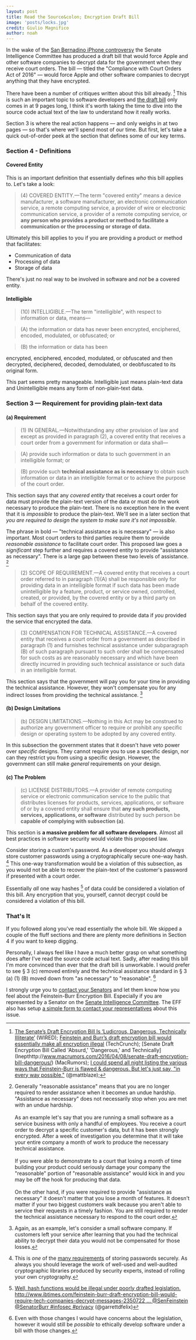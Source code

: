 ```yaml
---
layout: post
title: Read the Source&colon; Encryption Draft Bill
image: 'posts/locks.jpg'
credit: Giulio Magnifico
author: noah
---
```


In the wake of the [San Bernadino iPhone controversy](http://www.wired.com/2016/02/apples-fbi-battle-is-complicated-heres-whats-really-going-on/) the Senate Intelligence Committee has produced a draft bill that would force Apple and other software companies to decrypt data for the government when they receive court orders. The bill — titled the "Compliance with Court Orders Act of 2016" — would force Apple and other software companies to decrypt anything that they have encrypted.

There have been a number of critiques written about this bill already. [^1] This is such an important topic to software developers and [the draft bill](https://www.burr.senate.gov/imo/media/doc/BAG16460.pdf) only comes in at 9 pages long, I think it's worth taking the time to dive into the <span class="strikethrough">source code</span> actual text of the law to understand how it really works.

Section 3 is where the real action happens — and only weighs in at two pages — so that's where we'll spend most of our time. But first, let's take a quick out-of-order peek at the section that defines some of our key terms.

### Section 4 - Definitions

#### Covered Entity

This is an important definition that essentially defines _who_ this bill applies to. Let's take a look:

> (4) COVERED ENTITY.—The term "covered entity" means a device manufacturer, a software manufacturer, an electronic communication service, a remote computing service, a provider of wire or electronic communication service, a provider of a remote computing service, or **any person who provides a product or method to facilitate a communication or the processing or storage of data.**

Ultimately this bill applies to you if you are providing a product or method that facilitates:

* Communication of data
* Processing of data
* Storage of data

There's just no real way to be involved in software and _not_ be a covered entity.

#### Intelligible

> (10) INTELLIGIBLE.—The term "intelligible", with respect to information or data, means—

> <p class="indent">(A) the information or data has never been encrypted, enciphered, encoded, modulated, or obfuscated; or</p>

> <p class="indent">(B) the information or data has been
encrypted, enciphered, encoded, modulated, or obfuscated and then decrypted, deciphered, decoded, demodulated, or deobfuscated to its original form.</p>

This part seems pretty manageable. Intelligible just means plain-text data and Unintelligible means any form of non-plain-text data.

### Section 3 — Requirement for providing plain-text data

#### (a) Requirement

> (1) IN GENERAL.—Notwithstanding any other provision of law and except as provided in paragraph (2), a covered entity that receives a court order from a government for information or data shall—

> <p class="indent"> (A) provide such information or data to such government in an intelligible format; or</p>

> <p class="indent">(B) provide such <strong>technical assistance as is necessary</strong> to obtain such information or data in an intelligible format or to achieve the purpose of the court order.</p>

This section says that any _covered entity_ that receives a court order for data must provide the plain-text version of the data or must do the work necessary to produce the plain-text. There is no exception here in the event that it is _impossible_ to produce the plain-text. We'll see in a later section that _you are required to design the system to make sure it's not impossible_.

The phrase in bold — "technical assistance as is necessary" — is also important. Most court orders to third parties require them to provide _reasonable assistance_ to facilitate court order. This proposed law goes a _significant_ step further and requires a covered entity to provide "assistance as necessary". There is a large gap between these two levels of assistance. [^2]

> (2) SCOPE OF REQUIREMENT.—A covered entity that receives a court order referred to in paragraph (1)(A) shall be responsible only for providing data in an intelligible format if such data has been made unintelligible by a feature, product, or service owned, controlled, created, or provided, by the covered entity or by a third party on behalf of the covered entity.

This section says that you are only required to provide data if _you_ provided the service that encrypted the data.

>(3) COMPENSATION FOR TECHNICAL ASSISTANCE.—A covered entity that receives a court order from a government as described in paragraph (1) and furnishes technical assistance under subparagraph (B) of such paragraph pursuant to such order shall be compensated for such costs as are reasonably necessary and which have been directly incurred in providing such technical assistance or such data in an intelligible format.

This section says that the government will pay you for your time in providing the technical assistance. However, they won't compensate you for any indirect losses from providing the technical assistance. [^3]

#### (b) Design Limitations

>(b) DESIGN LIMITATIONS.—Nothing in this Act may be construed to authorize any government officer to require or prohibit any specific design or operating system to be adopted by any covered entity.

In this subsection the government states that it doesn't have veto power over _specific_ designs. They cannot require you to use a specific design, nor can they restrict you from using a specific design. However, the government can still make _general_ requirements on your design.

#### &#40;c) The Problem

>&#40;c) LICENSE DISTRIBUTORS.—A provider of remote computing service or electronic communication service to the public that distributes licenses for products, services, applications, or software of or by a covered entity shall ensure that **any such products, services, applications, or software** distributed by such person be **capable of complying with subsection (a)**.

This section is **a massive problem for all software developers**. Almost all best practices in software security would violate this proposed law.

Consider storing a custom's password. As a developer you should _always_ store customer passwords using a cryptographically secure one-way hash. [^4] This one-way transformation would be a violation of this subsection, as you would not be able to recover the plain-text of the customer's password if presented with a court order.

Essentially _all_ one way hashes [^5] of data could be considered a violation of this bill. Any encryption that you, yourself, cannot decrypt could be considered a violation of this bill.

### That's It

If you followed along you've read essentially the whole bill. We skipped a couple of the fluff sections and there are plenty more definitions in Section 4 if you want to keep digging.

Personally, I always feel like I have a much better grasp on what something does after I've read the <span class="strikethrough">source code</span> actual text. Sadly, after reading this bill I'm more convinced than ever that the draft bill is unworkable. I would prefer to see &sect; 3 &#40;c) removed entirely and the technical assistance standard in &sect; 3 (a) (1) (B) moved down from "as necessary" to "reasonable". [^6]

I strongly urge you to [contact your Senators](http://www.senate.gov/senators/contact/) and let them know how you feel about the Feinstein-Burr Encryption Bill. Especially if you are represented by a Senator on the [Senate Intelligence Committee](http://www.intelligence.senate.gov/). The EFF also has setup [a simple form to contact your representatives](https://act.eff.org/action/tell-congress-stop-the-burr-feinstein-backdoor-proposal) about this issue.

[^1]: [The Senate’s Draft Encryption Bill Is ‘Ludicrous, Dangerous, Technically Illiterate’](http://www.wired.com/2016/04/senates-draft-encryption-bill-privacy-nightmare/) (WIRED); [Feinstein and Burr’s draft encryption bill would essentially make all encryption illegal](http://techcrunch.com/2016/04/08/feinstein-and-burrs-draft-encryption-bill-would-essentially-make-all-encryption-illegal/) (TechCrunch); [Senate Draft Encryption Bill Called 'Absurd,' 'Dangerous,' and Technically] (Inepthttp://www.macrumors.com/2016/04/08/senate-draft-encryption-bill-dangerous/) (MacRumors); [I could spend all night listing the various ways that Feinstein-Burr is flawed & dangerous. But let's just say, "in every way possible."](https://twitter.com/mattblaze/status/718301535667691520) (@mattblaze);

[^2]: Generally "reasonable assistance" means that you are no longer required to render assistance when it becomes an undue hardship. "Assistance as necessary" does not necessarily stop when you are met with an undue hardship. <br><br> As an example let's say that you are running a small software as a service business with only a handful of employees. You receive a court order to decrypt a specific customer's data, but it has been strongly encrypted. After a week of investigation you determine that it will take your entire company a month of work to produce the necessary technical assistance. <br><br> If you were able to demonstrate to a court that losing a month of time building your product could seriously damage your company the "reasonable" portion of "reasonable assistance" would kick in and you may be off the hook for producing that data. <br><br> On the other hand, if you were required to provide "assistance as necessary" it doesn't matter that you lose a month of features. It doesn't matter if your two biggest customers walk because you aren't able to service their requests in a timely fashion. You are still required to render the technical assistance necessary to respond to the court order.

[^3]: Again, as an example, let's consider a small software company. If customers left your service after learning that you had the technical ability to decrypt their data you would not be compensated for those losses.

[^4]: This is _one_ of the [many requirements](https://www.owasp.org/index.php/Password_Storage_Cheat_Sheet) of storing passwords securely. As always you should leverage the work of well-used and well-audited cryptographic libraries produced by security experts, instead of rolling your own cryptography.

[^5]: [Well, hash functions would be illegal under poorly drafted legislation. http://www.ibtimes.com/feinstein-burr-draft-encryption-bill-would-require-tech-companies-decrypt-messages-2350722 … @SenFeinstein @SenatorBurr #infosec #privacy](https://twitter.com/garrettdfelix/status/718535330991882241) (@garrettdfelix)

[^6]: Even with those changes I would have concerns about the legislation, however it would still be _possible_ to ethically develop software under a bill with those changes.
